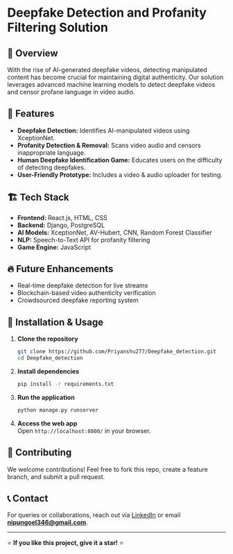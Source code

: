 # Deepfake Detection and Profanity Filtering Solution

## 🚀 Overview
With the rise of AI-generated deepfake videos, detecting manipulated content has become crucial for maintaining digital authenticity. Our solution leverages advanced machine learning models to detect deepfake videos and censor profane language in video audio. 

## 🎯 Features
- **Deepfake Detection:** Identifies AI-manipulated videos using XceptionNet.
- **Profanity Detection & Removal:** Scans video audio and censors inappropriate language.
- **Human Deepfake Identification Game:** Educates users on the difficulty of detecting deepfakes.
- **User-Friendly Prototype:** Includes a video & audio uploader for testing.

## 🏗 Tech Stack
- **Frontend:** React.js, HTML, CSS
- **Backend:** Django, PostgreSQL
- **AI Models:** XceptionNet, AV-Hubert, CNN, Random Forest Classifier
- **NLP:** Speech-to-Text API for profanity filtering
- **Game Engine:** JavaScript

## 🔥 Future Enhancements
- Real-time deepfake detection for live streams
- Blockchain-based video authenticity verification
- Crowdsourced deepfake reporting system

## 📜 Installation & Usage
1. **Clone the repository**  
   ```bash
   git clone https://github.com/Priyanshu277/Deepfake_detection.git
   cd Deepfake_detection
   ```
2. **Install dependencies**  
   ```bash
   pip install -r requirements.txt
   ```
3. **Run the application**  
   ```bash
   python manage.py runserver
   ```
4. **Access the web app**  
   Open `http://localhost:8000/` in your browser.

## 📌 Contributing
We welcome contributions! Feel free to fork this repo, create a feature branch, and submit a pull request.

## 📞 Contact
For queries or collaborations, reach out via [LinkedIn](https://www.linkedin.com/in/nipungoel24/) or email **nipungoel346@gmail.com**.

---

⭐ **If you like this project, give it a star!** ⭐
